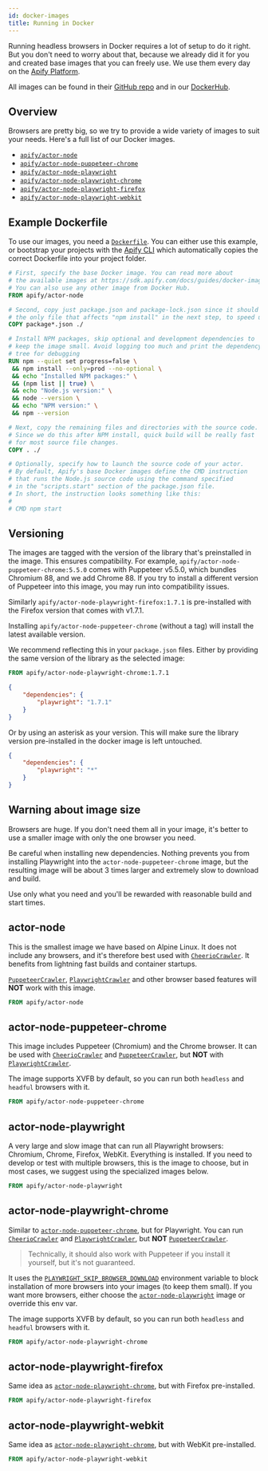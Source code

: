 ```yaml
---
id: docker-images
title: Running in Docker
---
```


Running headless browsers in Docker requires a lot of setup to do it right. But you don't need to
worry about that, because we already did it for you and created base images that you can freely use.
We use them every day on the [Apify Platform](../guides/apify_platform.md).

All images can be found in their [GitHub repo](https://github.com/apify/apify-actor-docker)
and in our [DockerHub](https://hub.docker.com/orgs/apify).

## Overview
Browsers are pretty big, so we try to provide a wide variety of images to suit your needs. Here's a full list
of our Docker images.

- [`apify/actor-node`](#actor-node)
- [`apify/actor-node-puppeteer-chrome`](#actor-node-puppeteer-chrome)
- [`apify/actor-node-playwright`](#actor-node-playwright)
- [`apify/actor-node-playwright-chrome`](#actor-node-playwright-chrome)
- [`apify/actor-node-playwright-firefox`](#actor-node-playwright-firefox)
- [`apify/actor-node-playwright-webkit`](#actor-node-playwright-webkit)

## Example Dockerfile
To use our images, you need a [`Dockerfile`](https://docs.docker.com/engine/reference/builder/).
You can either use this example, or bootstrap your projects with the [Apify CLI](../guides/getting_started.md#creating-a-new-project)
which automatically copies the correct Dockerfile into your project folder.

```dockerfile
# First, specify the base Docker image. You can read more about
# the available images at https://sdk.apify.com/docs/guides/docker-images
# You can also use any other image from Docker Hub.
FROM apify/actor-node

# Second, copy just package.json and package-lock.json since it should be
# the only file that affects "npm install" in the next step, to speed up the build
COPY package*.json ./

# Install NPM packages, skip optional and development dependencies to
# keep the image small. Avoid logging too much and print the dependency
# tree for debugging
RUN npm --quiet set progress=false \
 && npm install --only=prod --no-optional \
 && echo "Installed NPM packages:" \
 && (npm list || true) \
 && echo "Node.js version:" \
 && node --version \
 && echo "NPM version:" \
 && npm --version

# Next, copy the remaining files and directories with the source code.
# Since we do this after NPM install, quick build will be really fast
# for most source file changes.
COPY . ./

# Optionally, specify how to launch the source code of your actor.
# By default, Apify's base Docker images define the CMD instruction
# that runs the Node.js source code using the command specified
# in the "scripts.start" section of the package.json file.
# In short, the instruction looks something like this:
#
# CMD npm start
```

## Versioning
The images are tagged with the version of the library that's preinstalled in the image. This ensures
compatibility. For example, `apify/actor-node-puppeteer-chrome:5.5.0` comes with Puppeteer v5.5.0,
which bundles Chromium 88, and we add Chrome 88. If you try to install a different version of Puppeteer
into this image, you may run into compatibility issues.

Similarly `apify/actor-node-playwright-firefox:1.7.1` is pre-installed with the Firefox version that comes
with v1.7.1.

Installing `apify/actor-node-puppeteer-chrome` (without a tag) will install the latest available version.

We recommend reflecting this in your `package.json` files. Either by providing the same version of
the library as the selected image:

```dockerfile
FROM apify/actor-node-playwright-chrome:1.7.1
```

```json
{
    "dependencies": {
        "playwright": "1.7.1"
    }
}
```

Or by using an asterisk as your version. This will make sure the library version pre-installed in the
docker image is left untouched.

```json
{
    "dependencies": {
        "playwright": "*"
    }
}
```

## Warning about image size
Browsers are huge. If you don't need them all in your image, it's better to use a smaller image with
only the one browser you need.

Be careful when installing new dependencies. Nothing prevents you from installing Playwright into the
`actor-node-puppeteer-chrome` image, but the resulting image will be about 3 times larger and extremely
slow to download and build.

Use only what you need and you'll be rewarded with reasonable build and start times.

## actor-node
This is the smallest image we have based on Alpine Linux. It does not include any browsers, and it's therefore
best used with [`CheerioCrawler`](../api/cheerio-crawler). It benefits from lightning fast builds and container startups.

[`PuppeteerCrawler`](../api/puppeteer-crawler), [`PlaywrightCrawler`](../api/playwright-crawler)
and other browser based features will **NOT** work with this image.

```dockerfile
FROM apify/actor-node
```

## actor-node-puppeteer-chrome
This image includes Puppeteer (Chromium) and the Chrome browser. It can be used with
[`CheerioCrawler`](../api/cheerio-crawler) and [`PuppeteerCrawler`](../api/puppeteer-crawler), but **NOT** with
[`PlaywrightCrawler`](../api/playwright-crawler).

The image supports XVFB by default, so you can run both `headless` and `headful` browsers with it.

```dockerfile
FROM apify/actor-node-puppeteer-chrome
```

## actor-node-playwright
A very large and slow image that can run all Playwright browsers: Chromium, Chrome, Firefox,
WebKit. Everything is installed. If you need to develop or test with multiple browsers, this is the image to choose,
but in most cases, we suggest using the specialized images below.

```dockerfile
FROM apify/actor-node-playwright
```

## actor-node-playwright-chrome
Similar to [`actor-node-puppeteer-chrome`](#actor-node-puppeteer-chrome), but for Playwright. You can run
[`CheerioCrawler`](../api/cheerio-crawler) and [`PlaywrightCrawler`](../api/playwright-crawler),
but **NOT** [`PuppeteerCrawler`](../api/puppeteer-crawler).

> Technically, it should also work with Puppeteer if you install it yourself, but it's not guaranteed.

It uses the [`PLAYWRIGHT_SKIP_BROWSER_DOWNLOAD`](https://playwright.dev/docs/api/environment-variables/)
environment variable to block installation of more browsers into your images (to keep them small).
If you want more browsers, either choose the [`actor-node-playwright`](#actor-node-playwright) image
or override this env var.

The image supports XVFB by default, so you can run both `headless` and `headful` browsers with it.

```dockerfile
FROM apify/actor-node-playwright-chrome
```

## actor-node-playwright-firefox
Same idea as [`actor-node-playwright-chrome`](#actor-node-playwright-chrome), but with Firefox
pre-installed.

```dockerfile
FROM apify/actor-node-playwright-firefox
```

## actor-node-playwright-webkit
Same idea as [`actor-node-playwright-chrome`](#actor-node-playwright-chrome), but with WebKit
pre-installed.

```dockerfile
FROM apify/actor-node-playwright-webkit
```
